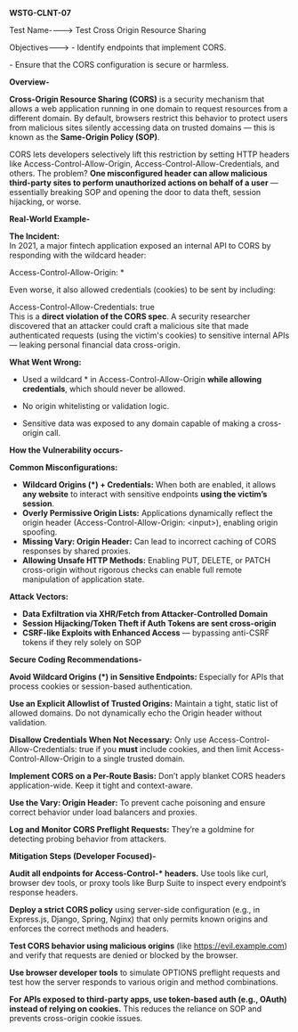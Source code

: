 **WSTG-CLNT-07**

Test Name----\> Test Cross Origin Resource Sharing

Objectives---\> \- Identify endpoints that implement CORS.

\- Ensure that the CORS configuration is secure or harmless.

**Overview-**

**Cross-Origin Resource Sharing (CORS)** is a security mechanism that allows a web application running in one domain to request resources from a different domain. By default, browsers restrict this behavior to protect users from malicious sites silently accessing data on trusted domains — this is known as the **Same-Origin Policy (SOP)**.

CORS lets developers selectively lift this restriction by setting HTTP headers like Access-Control-Allow-Origin, Access-Control-Allow-Credentials, and others. The problem? **One misconfigured header can allow malicious third-party sites to perform unauthorized actions on behalf of a user** — essentially breaking SOP and opening the door to data theft, session hijacking, or worse.

**Real-World Example-**

**The Incident:**  
In 2021, a major fintech application exposed an internal API to CORS by responding with the wildcard header:

Access\-Control\-Allow\-Origin: \*

Even worse, it also allowed credentials (cookies) to be sent by including:

Access\-Control\-Allow\-Credentials: true  
This is a **direct violation of the CORS spec**. A security researcher discovered that an attacker could craft a malicious site that made authenticated requests (using the victim's cookies) to sensitive internal APIs — leaking personal financial data cross-origin.

**What Went Wrong:**

* Used a wildcard \* in Access-Control-Allow-Origin **while allowing credentials**, which should never be allowed.

* No origin whitelisting or validation logic.

* Sensitive data was exposed to any domain capable of making a cross-origin call.

**How the Vulnerability occurs-**

**Common Misconfigurations:**

* **Wildcard Origins (\*) \+ Credentials:** When both are enabled, it allows **any website** to interact with sensitive endpoints **using the victim’s session**.  
* **Overly Permissive Origin Lists:** Applications dynamically reflect the origin header (Access-Control-Allow-Origin: \<input\>), enabling origin spoofing.  
* **Missing Vary: Origin Header:** Can lead to incorrect caching of CORS responses by shared proxies.  
* **Allowing Unsafe HTTP Methods:** Enabling PUT, DELETE, or PATCH cross-origin without rigorous checks can enable full remote manipulation of application state.

**Attack Vectors:**

* **Data Exfiltration via XHR/Fetch from Attacker-Controlled Domain**  
* **Session Hijacking/Token Theft if Auth Tokens are sent cross-origin**  
* **CSRF-like Exploits with Enhanced Access** — bypassing anti-CSRF tokens if they rely solely on SOP

**Secure Coding Recommendations-**

  **Avoid Wildcard Origins (\*) in Sensitive Endpoints:** Especially for APIs that process cookies or session-based authentication.

  **Use an Explicit Allowlist of Trusted Origins:** Maintain a tight, static list of allowed domains. Do not dynamically echo the Origin header without validation.

  **Disallow Credentials When Not Necessary:** Only use Access-Control-Allow-Credentials: true if you **must** include cookies, and then limit Access-Control-Allow-Origin to a single trusted domain.

  **Implement CORS on a Per-Route Basis:** Don’t apply blanket CORS headers application-wide. Keep it tight and context-aware.

  **Use the Vary: Origin Header:** To prevent cache poisoning and ensure correct behavior under load balancers and proxies.

  **Log and Monitor CORS Preflight Requests:** They’re a goldmine for detecting probing behavior from attackers.

**Mitigation Steps (Developer Focused)-**

  **Audit all endpoints for Access-Control-\* headers.** Use tools like curl, browser dev tools, or proxy tools like Burp Suite to inspect every endpoint’s response headers.

  **Deploy a strict CORS policy** using server-side configuration (e.g., in Express.js, Django, Spring, Nginx) that only permits known origins and enforces the correct methods and headers.

  **Test CORS behavior using malicious origins** (like https://evil.example.com) and verify that requests are denied or blocked by the browser.

  **Use browser developer tools** to simulate OPTIONS preflight requests and test how the server responds to various origin and method combinations.

  **For APIs exposed to third-party apps, use token-based auth (e.g., OAuth) instead of relying on cookies.** This reduces the reliance on SOP and prevents cross-origin cookie issues.